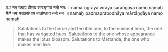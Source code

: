 <section>
<section data-markdown data-audio-src="../audio/adityahridayam/adityahridayam_18.m4a">
## नम उग्राय वीराय सारङ्गाय नमो नमः ।
nama ugrāya vīrāya sāraṅgāya namo namaḥ
## नमः पद्मप्रबोधाय मार्ताण्डाय नमो नमः ॥
namaḥ padmaprabodhāya mārtāṇḍāya namo namaḥ

> Salutations to the fierce and terrible one, to the eminent hero, the one that has varigated hues.
> Salutations to the one whose appearance makes the lotus blossom. Salutations to Martanda, the one who makes men live.
<!--
Salutations to you O fierce one, salutations to the valiant one, salutations to the one with variegated colours, hail to you Oh furious one!

Salutations to Martandaya the son of Mrukanda Maharisi, the terrible and fierce one, the mighty hero, the one that travels fast. Salutations to the one whose appearance makes the lotus blossom (also the awakener of the lotus in the heart) 
-->
</section>
</section>
